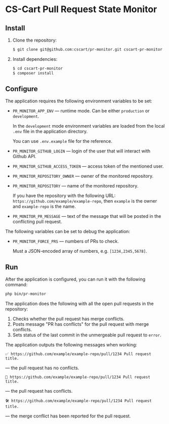 # CS-Cart Pull Request State Monitor

## Install

1. Clone the repository:
    ```bash
    $ git clone git@github.com:cscart/pr-monitor.git cscart-pr-monitor
    ```
1. Install dependencies:
    ```bash
    $ cd cscart-pr-monitor
    $ composer install
    ```

## Configure

The application requires the following environment variables to be set:

* `PR_MONITOR_APP_ENV` — runtime mode. Can be either `production` or `development`.
  
    In the `development` mode environment variables are loaded from the local `.env` file in the application directory.
  
    You can use `.env.example` file for the reference.
* `PR_MONITOR_GITHUB_LOGIN` — login of the user that will interact with Github API.
* `PR_MONITOR_GITHUB_ACCESS_TOKEN` — access token of the mentioned user.
* `PR_MONITOR_REPOSITORY_OWNER` — owner of the monitored repository.
* `PR_MONITOR_REPOSITORY` — name of the monitored repository.

    If you have the repository with the following URL: `https://github.com/example/example-repo`, then `example` is the owner and `example-repo` is the name.

* `PR_MONITOR_PR_MESSAGE` — text of the message that will be posted in the conflicting pull request.

The following variables can be set to debug the application:

* `PR_MONITOR_FORCE_PRS` — numbers of PRs to check. 

    Must a JSON-encoded array of numbers, e.g. `[1234,2345,5678]`. 

## Run

After the application is configured, you can run it with the following command:
```bash
php bin/pr-monitor
``` 

The application does the following with all the open pull requests in the repository:
1. Checks whether the pull request has merge conflicts.
1. Posts message "PR has conflicts" for the pull request with merge conflicts.
1. Sets status of the last commit in the unmergeable pull request to `error`.

The application outputs the following messages when working:

```
✅ https://github.com/example/example-repo/pull/1234 Pull request title.
```
— the pull request has no conflicts.

```
🛑 https://github.com/example/example-repo/pull/1234 Pull request title.
```
— the pull request has conflicts.

```
🛠 https://github.com/example/example-repo/pull/1234 Pull request title.
```
— the merge conflict has been reported for the pull request.
